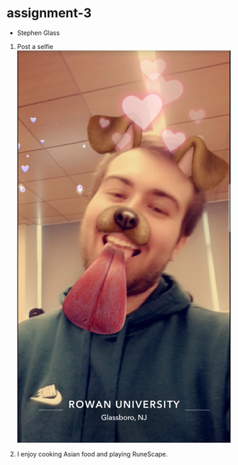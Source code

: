 # assignment-3

* Stephen Glass


1. Post a selfie
![alt text][selfie]

[selfie]: selfie.png

2. I enjoy cooking Asian food and playing RuneScape.
